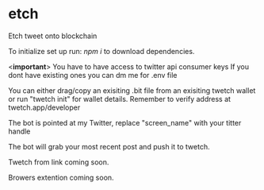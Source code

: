 # etch
Etch tweet onto blockchain


To initialize set up run:
*npm i*
to download dependencies.

<**important**>
You have to have access to twitter api consumer keys
If you dont have existing ones you can dm me for .env file

You can either drag/copy an exisiting .bit file from an exisiting twetch wallet 
or run "twetch init" for wallet details. Remember to verify address
at twetch.app/developer

The bot is pointed at my Twitter, replace "screen_name" with your titter handle

The bot will grab your most recent post and push it to twetch.

Twetch from link coming soon.

Browers extention coming soon.
